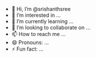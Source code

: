 - 👋 Hi, I’m @srishanthsree
- 👀 I’m interested in ...
- 🌱 I’m currently learning ...
- 💞️ I’m looking to collaborate on ...
- 📫 How to reach me ...
- 😄 Pronouns: ...
- ⚡ Fun fact: ...

<!---
srishanthsree/srishanthsree is a ✨ special ✨ repository because its `README.md` (this file) appears on your GitHub profile.
You can click the Preview link to take a look at your changes.
--->
